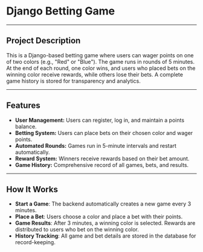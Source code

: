 # **Django Betting Game**

---

## **Project Description**

This is a Django-based betting game where users can wager points on one of two colors (e.g., "Red" or "Blue"). The game runs in rounds of 5 minutes. At the end of each round, one color wins, and users who placed bets on the winning color receive rewards, while others lose their bets. A complete game history is stored for transparency and analytics.

---

## **Features**

- **User Management:** Users can register, log in, and maintain a points balance.
- **Betting System:** Users can place bets on their chosen color and wager points.
- **Automated Rounds:** Games run in 5-minute intervals and restart automatically.
- **Reward System:** Winners receive rewards based on their bet amount.
- **Game History:** Comprehensive record of all games, bets, and results.

---

## **How It Works**

- **Start a Game**: The backend automatically creates a new game every 3 minutes.
- **Place a Bet**: Users choose a color and place a bet with their points.
- **Game Results**: After 3 minutes, a winning color is selected. Rewards are distributed to users who bet on the winning color.
- **History Tracking**: All game and bet details are stored in the database for record-keeping.
